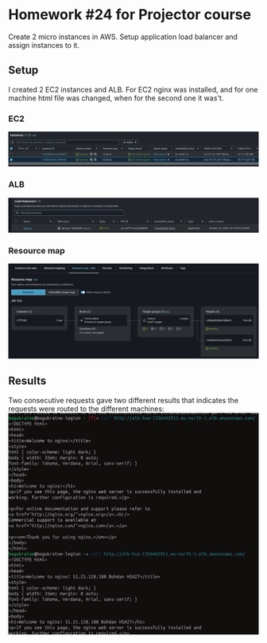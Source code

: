 # Homework #24 for Projector course
Create 2 micro instances in AWS.
Setup application load balancer and assign instances to it.

## Setup
I created 2 EC2 instances and ALB. For EC2 nginx was installed, and for one machine html file was changed, when for the second one it was't.

### EC2
![alt text](image-1.png)

### ALB
![alt text](image-2.png)

### Resource map
![alt text](image-3.png)

## Results
Two consecutive requests gave two different results that indicates the requests were routed to the different machines:
![alt text](image.png)

